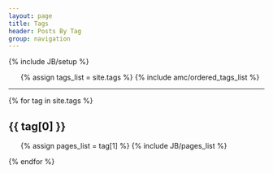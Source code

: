 ```yaml
---
layout: page
title: Tags
header: Posts By Tag
group: navigation
---
```

{% include JB/setup %}

<ul class="tag_box inline">
  {% assign tags_list = site.tags %}  
  {% include amc/ordered_tags_list %}
</ul>
<hr>

{% for tag in site.tags %} 
  <h2 id="{{ tag[0] }}">{{ tag[0] }}</h2>
  <ul>
    {% assign pages_list = tag[1] %}  
    {% include JB/pages_list %}
  </ul>
{% endfor %}
